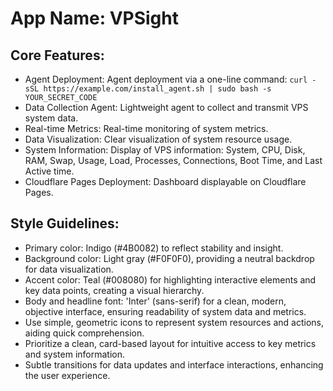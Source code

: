 # **App Name**: VPSight

## Core Features:

- Agent Deployment: Agent deployment via a one-line command: `curl -sSL https://example.com/install_agent.sh | sudo bash -s YOUR_SECRET_CODE`
- Data Collection Agent: Lightweight agent to collect and transmit VPS system data.
- Real-time Metrics: Real-time monitoring of system metrics.
- Data Visualization: Clear visualization of system resource usage.
- System Information: Display of VPS information: System, CPU, Disk, RAM, Swap, Usage, Load, Processes, Connections, Boot Time, and Last Active time.
- Cloudflare Pages Deployment: Dashboard displayable on Cloudflare Pages.

## Style Guidelines:

- Primary color: Indigo (#4B0082) to reflect stability and insight.
- Background color: Light gray (#F0F0F0), providing a neutral backdrop for data visualization.
- Accent color: Teal (#008080) for highlighting interactive elements and key data points, creating a visual hierarchy.
- Body and headline font: 'Inter' (sans-serif) for a clean, modern, objective interface, ensuring readability of system data and metrics.
- Use simple, geometric icons to represent system resources and actions, aiding quick comprehension.
- Prioritize a clean, card-based layout for intuitive access to key metrics and system information.
- Subtle transitions for data updates and interface interactions, enhancing the user experience.